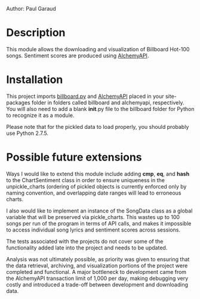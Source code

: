 Author: Paul Garaud

# Description
This module allows the downloading and visualization of Billboard Hot-100 songs. Sentiment scores are produced using [AlchemyAPI](http://www.alchemyapi.com/api/calling-the-api/).

# Installation
This project imports [billboard.py](https://github.com/guoguo12/billboard-charts) and [AlchemyAPI](https://github.com/AlchemyAPI/alchemyapi_python) placed in your site-packages folder in folders called billboard and alchemyapi, respectively. You will also need to add a blank __init__.py file to the billboard folder for Python to recognize it as a module.

Please note that for the pickled data to load properly, you should probably use Python 2.7.5.

# Possible future extensions
Ways I would like to extend this module include adding __cmp__, __eq__, and __hash__ to the ChartSentiment class in order to ensure uniqueness in the unpickle_charts (ordering of pickled objects is currently enforced only by naming convention, and overlapping date ranges will lead to erroneous charts.

I also would like to implement an instance of the SongData class as a global variable that will be preserved via pickle_charts. This wastes up to 100 songs per run of the program in terms of API calls, and makes it impossible to access individual song lyrics and sentiment scores across sessions.

The tests associated with the projects do not cover some of the functionality added late into the project and needs to be updated.

Analysis was not ultimately possible, as priority was given to ensuring that the data retrieval, archiving, and visualization portions of the project were completed and functional. A major bottleneck to development came from the AlchemyAPI transaction limit of 1,000 per day, making debugging very costly and introduced a trade-off between development and downloading data.

